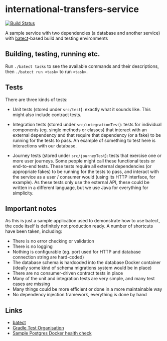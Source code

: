 # international-transfers-service

[![Build Status](https://travis-ci.org/charleskorn/batect-sample.svg?branch=master)](https://travis-ci.org/charleskorn/batect-sample)

A sample service with two dependencies (a database and another service) with [batect](https://github.com/charleskorn/batect)-based
build and testing environments

## Building, testing, running etc.

Run `./batect tasks` to see the available commands and their descriptions, then `./batect run <task>` to run `<task>`.

## Tests

There are three kinds of tests:

* Unit tests (stored under `src/test`): exactly what it sounds like. This might also include contract tests.

* Integration tests (stored under `src/integrationTest`): tests for individual components (eg. single methods or classes)
  that interact with an external dependency and that require that dependency (or a fake) to be running for the tests to pass. 
  An example of something to test here is interactions with our database.

* Journey tests (stored under `src/journeyTest`): tests that exercise one or more user journeys. Some people might call these
  functional tests or end-to-end tests. These tests require all external dependencies (or appropriate fakes) to be running for the
  tests to pass, and interact with the service as a user / consumer would (using its HTTP interface, for example). As these tests
  only use the external API, these could be written in a different language, but we use Java for everything for simplicity.

## Important notes

As this is just a sample application used to demonstrate how to use batect, the code itself is definitely not production ready.
A number of shortcuts have been taken, including:

* There is no error checking or validation
* There is no logging
* Nothing is configurable (eg. port used for HTTP and database connection string are hard-coded)
* The database schema is hardcoded into the database Docker container (ideally some kind of schema migrations system would be in place)
* There are no consumer-driven contract tests in place
* Many of the unit and integration tests are very simple, and many test cases are missing
* Many things could be more efficient or done in a more maintainable way
* No dependency injection framework, everything is done by hand

## Links

* [batect](https://github.com/charleskorn/batect)
* [Gradle Test Organisation](https://www.safaribooksonline.com/blog/2013/08/22/gradle-test-organization/)
* [Sample Postgres Docker health check](https://github.com/docker-library/healthcheck/tree/master/postgres)
